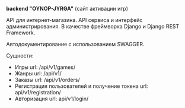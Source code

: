 **backend "OYNOP-JYRGA"** (сайт активации игр)

API для интернет-магазина. API сервиса и интерфейс администрирования.
В качестве фреймворка Django и Django REST Framework.

Автодокументирование с использованием SWAGGER.

Сущности:

- Игры url: /api/v1/games/
- Жанры url: /api/v1/
- Заказы url: /api/v1/orders/
- Регистрация пользователей и
получение токена url: api/v1/registration/
- Авторизация url: api/v1/login/


